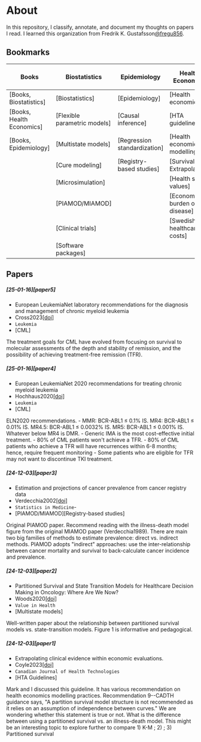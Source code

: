 # About
In this repository, I classify, annotate, and document my thoughts on papers I read. I learned this organization from Fredrik K. Gustafsson[@fregu856](https://github.com/fregu856).

## Bookmarks

| **Books**                     | **Biostatistics**             | **Epidemiology**              | **Health Economics**              | **Chronic Myeloid Leukemia**      |
|-------------------------------|-------------------------------|-------------------------------|-----------------------------------|-----------------------------------|
| [Books, Biostatistics]         | [Biostatistics]               | [Epidemiology]                | [Health economics]                | [CML]                             |
| [Books, Health Economics]      | [Flexible parametric models]  | [Causal inference]            | [HTA guidelines]                  | [CML, treatment]                  |
| [Books, Epidemiology]          | [Multistate models]           | [Regression standardization]  | [Health economic modelling]       | [CML, TKI discontinuation]        |
|                               | [Cure modeling]               |  [Registry-based studies]      | [Survival Extrapolation]          | [CML, health economics]           |
|                               | [Microsimulation]             |                               | [Health state values]             |                                   |
|                               | [PIAMOD/MIAMOD]               |                               | [Economic burden of disease]      |                                   |
|                               | [Clinical trials]             |                               | [Swedish healthcare costs]        |                                   |
|                               | [Software packages]           |                               |                                   |                                   |

## Papers
##### [25-01-16][paper5]
- European LeukemiaNet laboratory recommendations for the diagnosis and management of chronic myeloid leukemia
- Cross2023[[doi]](https://doi.org/10.1038/s41375-023-02048-y)
- `Leukemia`
- [CML]
<div style="max-width:100%; word-wrap:break-word;">
The treatment goals for CML have evolved from focusing on survival to molecular assessments of the depth and stability of remission, and the possibility of achieving treatment-free remission (TFR).
</div>

##### [25-01-16][paper4]
- European LeukemiaNet 2020 recommendations for treating chronic myeloid leukemia
- Hochhaus2020[[doi]](https://doi.org/10.1038/s41375-020-0776-2)
- `Leukemia`
- [CML]
<div style="max-width:100%; word-wrap:break-word;">
ELN2020 recommendations. 
- MMR: BCR-ABL1 ≤ 0.1% IS. MR4: BCR-ABL1 ≤ 0.01% IS. MR4.5: BCR-ABL1 ≤ 0.0032% IS. MR5: BCR-ABL1 ≤ 0.001% IS. Whatever below MR4 is DMR.
- Generic IMA is the most cost-effective initial treatment.
- 80% of CML patients won't achieve a TFR.
- 80% of CML patients who achieve a TFR will have recurrences within 6-8 months; hence, require frequent monitoring
- Some patients who are eligible for TFR may not want to discontinue TKI treatment.
</div>

##### [24-12-03][paper3]
- Estimation and projections of cancer prevalence from cancer registry data
- Verdecchia2002[[doi]](https://doi.org/10.1002/sim.1304)
- `Statistics in Medicine`-
- [PIAMOD/MIAMOD][Registry-based studies]
<div style="max-width:100%; word-wrap:break-word;">
Original PIAMOD paper. Recommend reading with the illness-death model figure from the original MIAMOD paper (Verdecchia1989). 
There are main two big families of methods to estimate prevalence: direct vs. indirect methods. PIAMOD adopts "indirect" approaches: use the inter-relationship between cancer mortality and survival to back-calculate cancer incidence and prevalence.
</div>

##### [24-12-03][paper2]
- Partitioned Survival and State Transition Models for Healthcare Decision Making in Oncology: Where Are We Now?
- Woods2020[[doi]](https://doi.org/10.1016/j.jval.2020.08.2094)
- `Value in Health`
- [Multistate models]
<div style="max-width:100%; word-wrap:break-word;">
Well-written paper about the relationship between partitioned survival models vs. state-transition models. Figure 1 is informative and pedagogical.
</div>

##### [24-12-03][paper1]
- Extrapolating clinical evidence within economic evaluations.
- Coyle2023[[doi]](https://www.cda-amc.ca/sites/default/files/attachments/2023-05/MH0011-Extrapolating%20Clinical%20Evidence%20Within%20Economic%20Evaluations_0.pdf)
- `Canadian Journal of Health Technologies`
- [HTA Guidelines]
<div style="max-width:100%; word-wrap:break-word;">
Mark and I discussed this guideline. It has various recommendation on health economics modelling practices. Recommendation 9--CADTH guidance says, "A partition survival model structure is not recommended as it relies on an assumption of independence between curves." We are wondering whether this statement is true or not. What is the difference between using a partitioned survival vs. an illness-death model. This might be an interesting topic to explore further to compare 1) K-M ; 2) ; 3) Partitioned survival
</div>


